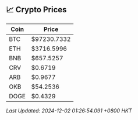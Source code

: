 ## 📈 Crypto Prices

| Coin | Price |
| ---- | ----- |
| BTC | $97230.7332 |
| ETH | $3716.5996 |
| BNB | $657.5257 |
| CRV | $0.6719 |
| ARB | $0.9677 |
| OKB | $54.2536 |
| DOGE | $0.4329 |

_Last Updated: 2024-12-02 01:26:54.091 +0800 HKT_